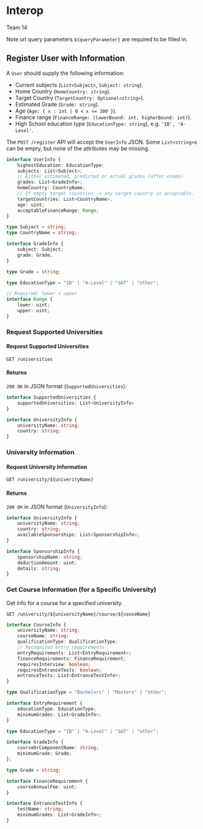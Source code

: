 # Interop

Team 14

Note url query parameters `${queryParameter}` are required to be filled in.

## Register User with Information

A `User` should supply the following information:

- Current subjects (`List<Subject>`, `Subject: string`).
- Home Country (`HomeCountry: string`).
- Target Country (`TargetCountry: Optional<string>`).
- Estimated Grade (`Grade: string`).
- Age (`Age: { x : int | 0 < x <= 100 }`).
- Finance range (`FinanceRange: (lowerBound: int, higherBound: int)`).
- High School education type (`EducationType: string`), e.g. `'IB', 'A-Level'`.

The `POST /register` API will accept the `UserInfo` JSON. Some `List<string>`s
can be empty, but none of the attributes may be missing.

```typescript
interface UserInfo {
    highestEducation: EducationType;
    subjects: List<Subject>;
    // Either estimated, predicted or actual grades (after exams)
    grades: List<GradeInfo>;
    homeCountry: CountryName;
    // If empty target countries -> any target country is acceptable.
    targetCountries: List<CountryName>;
    age: uint;
    acceptableFinanceRange: Range;
}

type Subject = string;
type CountryName = string;

interface GradeInfo {
    subject: Subject;
    grade: Grade;
}

type Grade = string;

type EducationType = "IB" | "A-Level" | "SAT" | "other";

// Required: lower < upper
interface Range {
    lower: uint;
    upper: uint;
}
```

### Request Supported Universities

#### Request Supported Universities

`GET /universities`

#### Returns

`200 OK` in JSON format (`SupportedUniversities`):

```typescript
interface SupportedUniversities {
    supportedUniversities: List<UniversityInfo>
}

interface UniversityInfo {
    universityName: string;
    country: string;
}
```

### University Information

#### Request University Information

`GET /university/${univerityName}`

#### Returns

`200 OK` in JSON format (`UniversityInfo`):

```typescript
interface UniversityInfo {
    universityName: string;
    country: string;
    availableSponsorships: List<SponsorshipInfo>;
}

interface SponsorshipInfo {
    sponsorshipName: string;
    deductionAmount: uint;
    details: string;
}
```

### Get Course Information (for a Specific University)

Get info for a course for a specified university.

`GET /university/${universityName}/course/${couseName}`

```typescript
interface CourseInfo {
    universityName: string;
    courseName: string;
    qualificationType: QualificationType;
    // Recognized entry requirements
    entryRequirements: List<EntryRequirement>;
    financeRequirements: FinanceRequirement;
    requiresInterview: boolean;
    requiresEntranceTests: boolean;
    entranceTests: List<EntranceTestInfo>;
}

type QualificationType = "Bachelors" | "Masters" | "other";

interface EntryRequirement {
    educationType: EducationType;
    minimumGrades: List<GradeInfo>;
}

type EducationType = "IB" | "A-Level" | "SAT" | "other";

interface GradeInfo {
    courseOrComponentName: string;
    minimumGrade: Grade;
};

type Grade = string;

interface FinanceRequirement {
    courseAnnualFee: uint;
}

interface EntranceTestInfo {
    testName: string;
    minimumGrades: List<GradeInfo>;
}
```
